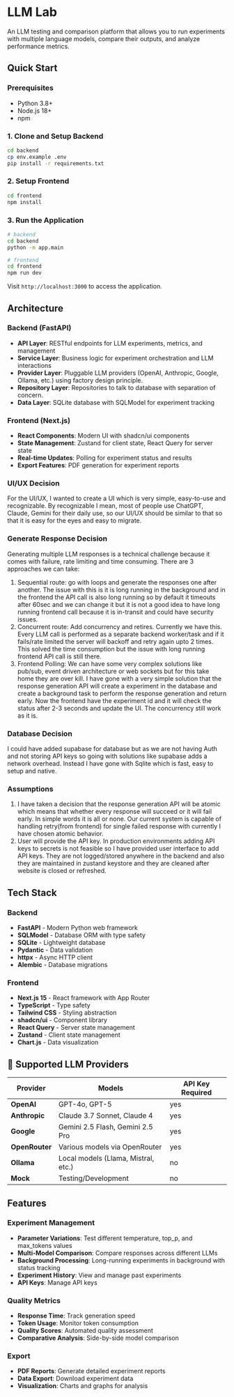 # LLM Lab

An LLM testing and comparison platform that allows you to run experiments with multiple language models, compare their outputs, and analyze performance metrics.

## Quick Start

### Prerequisites

- Python 3.8+
- Node.js 18+
- npm

### 1. Clone and Setup Backend

```bash
cd backend
cp env.example .env
pip install -r requirements.txt
```

### 2. Setup Frontend

```bash
cd frontend
npm install
```

### 3. Run the Application

```bash
# backend
cd backend
python -m app.main

# frontend
cd frontend
npm run dev
```

Visit `http://localhost:3000` to access the application.

## Architecture

### Backend (FastAPI)

- **API Layer**: RESTful endpoints for LLM experiments, metrics, and management
- **Service Layer**: Business logic for experiment orchestration and LLM interactions
- **Provider Layer**: Pluggable LLM providers (OpenAI, Anthropic, Google, Ollama, etc.) using factory design principle.
- **Repository Layer**: Repositories to talk to database with separation of concern.
- **Data Layer**: SQLite database with SQLModel for experiment tracking

### Frontend (Next.js)

- **React Components**: Modern UI with shadcn/ui components
- **State Management**: Zustand for client state, React Query for server state
- **Real-time Updates**: Polling for experiment status and results
- **Export Features**: PDF generation for experiment reports

### UI/UX Decision

For the UI/UX, I wanted to create a UI which is very simple, easy-to-use and recognizable. By recognizable I mean, most of people use ChatGPT, Claude, Gemini for their daily use, so our UI/UX should be similar to that so that it is easy for the eyes and easy to migrate.

### Generate Response Decision

Generating multiple LLM responses is a technical challenge because it comes with failure, rate limiting and time consuming. There are 3 approaches we can take:

1. Sequential route: go with loops and generate the responses one after another. The issue with this is it is long running in the background and in the frontend the API call is also long running so by default it timeouts after 60sec and we can change it but it is not a good idea to have long running frontend call because it is in-transit and could have security issues.
2. Concurrent route: Add concurrency and retires. Currently we have this. Every LLM call is performed as a separate backend worker/task and if it fails/rate limited the server will backoff and retry again upto 2 times. This solved the time consumption but the issue with long running frontend API call is still there.
3. Frontend Polling: We can have some very complex solutions like pub/sub, event driven architecture or web sockets but for this take home they are over kill. I have gone with a very simple solution that the response generation API will create a experiment in the database and create a background task to perform the response generation and return early. Now the frontend have the experiment id and it will check the status after 2-3 seconds and update the UI. The concurrency still work as it is.

### Database Decision

I could have added supabase for database but as we are not having Auth and not storing API keys so going with solutions like supabase adds a network overhead. Instead I have gone with Sqlite which is fast, easy to setup and native.

### Assumptions

1. I have taken a decision that the response generation API will be atomic which means that whether every response will succeed or it will fail early. In simple words it is all or none. Our current system is capable of handling retry(from frontend) for single failed response with currently I have chosen atomic behavior.
2. User will provide the API key. In production environments adding API keys to secrets is not feasible so I have provided user interface to add API keys. They are not logged/stored anywhere in the backend and also they are maintained in zustand keystore and they are cleaned after website is closed or refreshed.

## Tech Stack

### Backend

- **FastAPI** - Modern Python web framework
- **SQLModel** - Database ORM with type safety
- **SQLite** - Lightweight database
- **Pydantic** - Data validation
- **httpx** - Async HTTP client
- **Alembic** - Database migrations

### Frontend

- **Next.js 15** - React framework with App Router
- **TypeScript** - Type safety
- **Tailwind CSS** - Styling abstraction
- **shadcn/ui** - Component library
- **React Query** - Server state management
- **Zustand** - Client state management
- **Chart.js** - Data visualization

## 🔧 Supported LLM Providers

| Provider       | Models                              | API Key Required |
| -------------- | ----------------------------------- | ---------------- |
| **OpenAI**     | GPT-4o, GPT-5                       | yes              |
| **Anthropic**  | Claude 3.7 Sonnet, Claude 4         | yes              |
| **Google**     | Gemini 2.5 Flash, Gemini 2.5 Pro    | yes              |
| **OpenRouter** | Various models via OpenRouter       | yes              |
| **Ollama**     | Local models (Llama, Mistral, etc.) | no               |
| **Mock**       | Testing/Development                 | no               |

## Features

### Experiment Management

- **Parameter Variations**: Test different temperature, top_p, and max_tokens values
- **Multi-Model Comparison**: Compare responses across different LLMs
- **Background Processing**: Long-running experiments in background with status tracking
- **Experiment History**: View and manage past experiments
- **API Keys**: Manage API keys

### Quality Metrics

- **Response Time**: Track generation speed
- **Token Usage**: Monitor token consumption
- **Quality Scores**: Automated quality assessment
- **Comparative Analysis**: Side-by-side model comparison

### Export

- **PDF Reports**: Generate detailed experiment reports
- **Data Export**: Download experiment data
- **Visualization**: Charts and graphs for analysis
